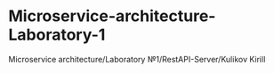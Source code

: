 # Microservice-architecture-Laboratory-1
Microservice architecture/Laboratory №1/RestAPI-Server/Kulikov Kirill
